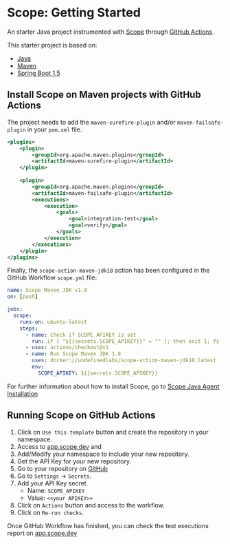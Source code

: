 # Scope: Getting Started

An starter Java project instrumented with [Scope](https://scope.undefinedlabs.com) through [GitHub Actions](https://github.com/features/actions).

This starter project is based on:
- [Java](https://www.java.com/en/download/)
- [Maven](https://maven.apache.org/)
- [Spring Boot 1.5](https://spring.io/projects/spring-boot)

## Install Scope on Maven projects with GitHub Actions

The project needs to add the `maven-surefire-plugin` and/or `maven-failsafe-plugin` in your `pom.xml` file.

```xml
<plugins>
    <plugin>
        <groupId>org.apache.maven.plugins</groupId>
        <artifactId>maven-surefire-plugin</artifactId>
    </plugin>
    
    <plugin>
        <groupId>org.apache.maven.plugins</groupId>
        <artifactId>maven-failsafe-plugin</artifactId>
        <executions>
            <execution>
                <goals>
                    <goal>integration-test</goal>
                    <goal>verify</goal>
                </goals>
            </execution>
        </executions>
    </plugin>
</plugins>
```

Finally, the `scope-action-maven-jdk18` action has been configured in the GitHub Workflow `scope.yml` file:

```yaml
name: Scope Maven JDK v1.8
on: [push]

jobs:
  scope:
    runs-on: ubuntu-latest
    steps:
      - name: Check if SCOPE_APIKEY is set
        run: if [ "${{secrets.SCOPE_APIKEY}}" = "" ]; then exit 1; fi
      - uses: actions/checkout@v1
      - name: Run Scope Maven JDK 1.8
        uses: docker://undefinedlabs/scope-action-maven-jdk18:latest
        env:
          SCOPE_APIKEY: ${{secrets.SCOPE_APIKEY}}
```

For further information about how to install Scope, go to [Scope Java Agent Installation](https://docs.scope.dev/docs/java-installation)

## Running Scope on GitHub Actions

1. Click on `Use this template` button and create the repository in your namespace.
2. Access to [app.scope.dev](https://app.scope.dev) and 
3. Add/Modify your namespace to include your new repository.
4. Get the API Key for your new repository.
5. Go to your repository on [GitHub](https://github.com)
6. Go to `Settings` -> `Secrets`.
7. Add your API Key secret.
    - Name: `SCOPE_APIKEY`
    - Value: `<<your APIKEY>>`
8. Click on `Actions` button and access to the workflow.
9. Click on `Re-run checks`.

Once GitHub Workflow has finished, you can check the test executions report on [app.scope.dev](https://app.scope.dev) 
